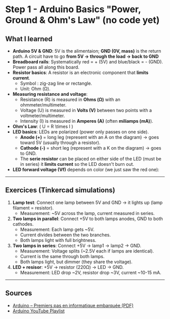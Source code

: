 # Step 1 - Arduino Basics "Power, Ground & Ohm's Law" (no code yet)

## What I learned
- **Arduino 5V & GND**: 5V is the alimentaion; **GND (0V, mass)** is the return path. A circuit have to go **from 5V → through the load → back to GND**
- **Breadboard rails**: Systematically red = + (5V) and blue/black = - (GND). Power pass all along this board.
- **Resistor basics**: A resistor is an electronic component that **limits current**.
  - Symbol : zig-zag line or rectangle.
  - Unit: Ohm (Ω).
- **Measuring resistance and voltage**:
  - Resistance (R) is measured in **Ohms (Ω)** with an ohmmeter/multimeter.
  - Voltage (U) is measured in **Volts (V)** between two points with a voltmeter/multimeter.
  - Intensity (I) is measured in **Amperes (A)** (often **miliamps (mA)**).
- **Ohm's Law**: \( U = R \times I \)
- **LED basics**: LEDs are polarized (power only passes on one side).
  - **Anode (+)** = long leg (represent with an A on the diagram) → goes toward 5V (usually through a resistor).
  - **Cathode (-)** = short leg (represent with a K on the diagram) → goes to GND.
  - The **serie resistor** can be placed on either side of the LED (must be in series) it **limits current** so the LED doesn't burn out.
- **LED forward voltage (Vf)** depends on color (we just saw the red one):

---

## Exercices (Tinkercad simulations)
1. **Lamp test**: Connect one lamp between 5V and GND → it lights up (lamp filament = resistor).
   - Measurement: ~5V across the lamp, current measured in series.
2. **Two lamps in parallel**: Connect +5V to both lamps anodes, GND to both cathodes.
   - Measurement: Each lamp gets ~5V.
   - Current divides between the two branches.
   - Both lamps light with full brightness.
3. **Two lamps in series**: Connect +5V → lamp1 → lamp2 → GND.
   - Measurement: Voltage splits (~2.5V each if lamps are identical).
   - Current is the same through both lamps.
   - Both lamps light, but dimmer (they share the voltage).
4. **LED + resisor**: +5V → resistor (220Ω) → LED → GND.
   - Measurement: LED drop ~2V, resistor drop ~3V, current ~10-15 mA.

---

## Sources
- [Arduino – Premiers pas en informatique embarquée (PDF)](../arduino-premiers-pas-en-informatique-embarquee.pdf)  
- [Arduino YouTube Playlist](https://youtu.be/coASg9W8ufc?si=UJOpBKLUhe1zS9gJ)  
